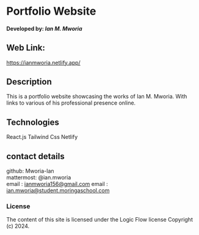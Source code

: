 # Portfolio Website

#### Developed by: *Ian M. Mworia*

## Web Link:
https://ianmworia.netlify.app/

## Description
This is a portfolio website showcasing the works of Ian M. Mworia. With links to various of his professional presence online. 

## Technologies
React.js
Tailwind Css
Netlify

## contact details
github: Mworia-Ian <br>
mattermost: @ian.mworia <br>
email : ianmworia156@gmail.com 
email : ian.mworia@student.moringaschool.com

### License
The content of this site is licensed under the Logic Flow license
Copyright (c) 2024.
